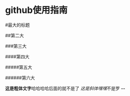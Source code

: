 # github使用指南

#最大的标题

##第二大

###第三大

####第四大

#####第五大

######第六大

**这是粗体文字**哈哈哈哈后面的就不是了
*这是斜体嘿嘿*不是罗
**--**

